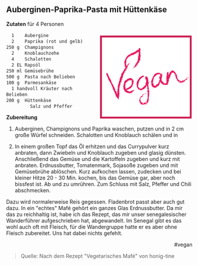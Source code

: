 Auberginen-Paprika-Pasta mit Hüttenkäse
------------------

<img align='right' style="margin:5ex 0 1ex 1em;border-radius:8px" width="50%" src="images/Vegan.png">

**Zutaten** für 4 Personen

```
  1    Aubergine
  2    Paprika (rot und gelb)
250 g  Champignons
  2    Knoblauchzehe
  4    Schalotten
  2 EL Rapsöl
250 ml Gemüsebrühe
500 g  Pasta nach Belieben
100 g  Parmesankäse
  1 handvoll Kräuter nach Belieben
200 g  Hüttenkäse
 	     Salz und Pfeffer
```

**Zubereitung**

1. Auberginen, Champignons und Paprika waschen, putzen und in 2 cm große Würfel schneiden. Schalotten und Knoblauch schälen und in 

2. In einem großen Topf das Öl erhitzen und das Currypulver kurz anbraten, dann Zwiebeln und Knoblauch zugeben und glasig dünsten. Anschließend das Gemüse und die Kartoffeln zugeben und kurz mit anbraten. Erdnussbutter, Tomatenmark, Sojasoße zugeben und mit Gemüsebrühe ablöschen. 
Kurz aufkochen lassen, zudecken und bei kleiner Hitze 20 - 30 Min. kochen, bis das Gemüse gar, aber noch bissfest ist. Ab und zu umrühren. Zum Schluss mit Salz, Pfeffer und Chili abschmecken.

Dazu wird normalerweise Reis gegessen. Fladenbrot passt aber auch gut dazu. In ein "echtes" Mafé gehört ein ganzes Glas Erdnussbutter. Da mir das zu reichhaltig ist, habe ich das Rezept, das mir unser senegalesischer Wanderführer aufgeschrieben hat, abgewandelt. Im Senegal gibt es das wohl auch oft mit Fleisch, für die Wandergruppe hatte er es aber ohne Fleisch zubereitet. Uns hat dabei nichts gefehlt.

<div align="right">#vegan</div>

> Quelle: Nach dem Rezept "Vegetarisches Mafé" von honig-tine

